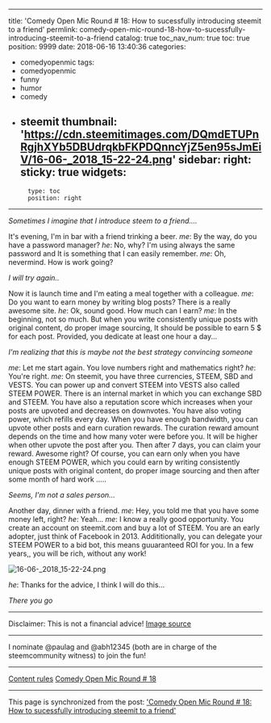 
---
title: 'Comedy Open Mic Round # 18: How to sucessfully introducing steemit to a friend'
permlink: comedy-open-mic-round-18-how-to-sucessfully-introducing-steemit-to-a-friend
catalog: true
toc_nav_num: true
toc: true
position: 9999
date: 2018-06-16 13:40:36
categories:
- comedyopenmic
tags:
- comedyopenmic
- funny
- humor
- comedy
- steemit
thumbnail: 'https://cdn.steemitimages.com/DQmdETUPnRgjhXYb5DBUdrqkbFKPDQnncYjZ5en95sJmEiV/16-06-_2018_15-22-24.png'
sidebar:
    right:
        sticky: true
widgets:
    -
        type: toc
        position: right
---


*Sometimes I imagine that I introduce steem to a friend....*

It's evening, I'm in bar with a friend trinking a beer. 
*me*: By the way, do you have a password manager?
*he*: No, why? I'm using always the same password and It is something that I can easily remember.
*me*: Oh, nevermind. How is work going?

*I will try again..*

Now it is launch time and I'm eating a meal together with a colleague. 
*me*: Do you want to earn money by writing blog posts? There is a really awesome site.
*he*: Ok, sound good. How much can I earn?
*me*: In the beginning, not so much. But when you write consistently unique posts with original content, do proper image sourcing, It should be possible to earn 5 $ for each post. Provided, you dedicate at least one hour a day...

*I'm realizing that this is maybe not the best strategy convincing someone*

*me*: Let me start again. You love numbers right and mathematics right?
*he*: You're right.
*me*: On steemit, you have three currencies, STEEM, SBD and VESTS. You can power up and convert STEEM into VESTS also called STEEM POWER. There is an internal market in which you can exchange SBD and STEEM. You have also a reputation score which increases when your posts are upvoted and decreases on downvotes. You have also voting power, which refills every day. When you have enough bandwidth, you can upvote other posts and earn curation rewards. The curation reward amount depends on the time and how many voter were before you. It will be higher when other upvote the post after you. Then after 7 days, you can claim your reward. Awesome right? Of course, you can earn only when you have enough STEEM POWER, which you could earn by writing consistently unique posts with original content, do proper image sourcing and then after some month of hard work ..... 

*Seems, I'm not a sales person...*

Another day, dinner with a friend.
*me*: Hey, you told me that you have some money left, right?
*he*: Yeah...
*me*: I know a really good opportunity. You create an account on steemit.com and buy a lot of STEEM. You are an early adopter, just think of Facebook in 2013.  Addititionally, you can delegate your STEEM POWER to a bid bot, this means guuaranteed ROI for you. In a few years,, you will be rich, without any work!

![16-06-_2018_15-22-24.png](https://cdn.steemitimages.com/DQmdETUPnRgjhXYb5DBUdrqkbFKPDQnncYjZ5en95sJmEiV/16-06-_2018_15-22-24.png)

*he*: Thanks for the advice, I think I will do this...

*There you go*

___
Disclaimer: This is not a financial advice! 
[Image source](https://www.boerse.de/aktien/Facebook-Aktie/US30303M1027)
___
I nominate @paulag and @abh12345 (both are in charge of the steemcommunity witness) to join the fun!
___
[Content rules](https://steemit.com/comedyopenmic/@comedyopenmic/4pmdkb-comedy-open-mic-round-rules)
[Comedy Open Mic Round # 18](https://steemit.com/comedyopenmic/@comedyopenmic/comedy-open-mic-comedy-contest-round-18)

- - -

This page is synchronized from the post: ['Comedy Open Mic Round # 18: How to sucessfully introducing steemit to a friend'](https://steemit.com/@holger80/comedy-open-mic-round-18-how-to-sucessfully-introducing-steemit-to-a-friend)
